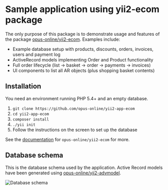 Sample application using yii2-ecom package
=============
The only purpose of this package is to demonstrate usage and features of the package [opus-online/yii2-ecom](https://github.com/opus-online/yii2-payment). Examples include:

- Example database setup with products, discounts, orders, invoices, users and payment log
- ActiveRecord models implementing Order and Product functionality
- Full order lifecycle (list → basket → order → payments → invoices)
- UI components to list all AR objects (plus shopping basket contents)

Installation 
------------
You need an environment running PHP 5.4+ and an empty database. 

1. `git clone https://github.com/opus-online/yii2-app-ecom`
2. `cd yii2-app-ecom`
3. `composer install`
4. `./yii init`
5. Follow the instructions on the screen to set up the database

See the [documentation](https://github.com/opus-online/yii2-payment) for `opus-online/yii2-ecom` for more. 

Database schema
---------------
This is the database schema used by the application. Active Record models have been generated using [opus-online/yii2-advmodel](https://github.com/opus-online/yii2-advmodel).

![Database schema](https://github.com/opus-online/yii2-app-ecom/blob/master/schema/schema.png?raw=true "Database schema")
